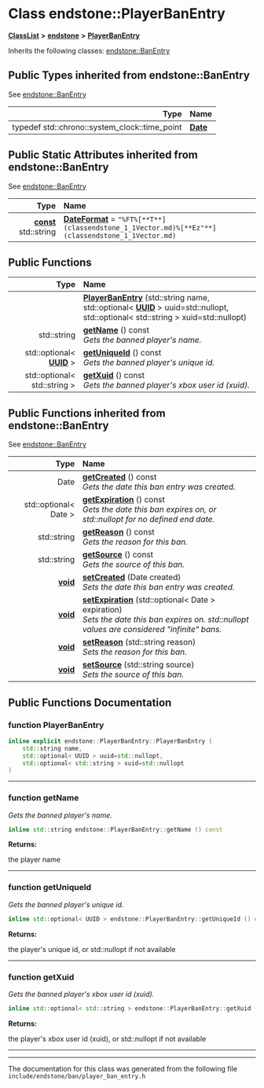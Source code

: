 

# Class endstone::PlayerBanEntry



[**ClassList**](annotated.md) **>** [**endstone**](namespaceendstone.md) **>** [**PlayerBanEntry**](classendstone_1_1PlayerBanEntry.md)








Inherits the following classes: [endstone::BanEntry](classendstone_1_1BanEntry.md)
















## Public Types inherited from endstone::BanEntry

See [endstone::BanEntry](classendstone_1_1BanEntry.md)

| Type | Name |
| ---: | :--- |
| typedef std::chrono::system\_clock::time\_point | [**Date**](classendstone_1_1BanEntry.md#typedef-date)  <br> |












## Public Static Attributes inherited from endstone::BanEntry

See [endstone::BanEntry](classendstone_1_1BanEntry.md)

| Type | Name |
| ---: | :--- |
|  [**const**](classendstone_1_1Vector.md) std::string | [**DateFormat**](classendstone_1_1BanEntry.md#variable-dateformat)   = `"%FT%[**T**](classendstone_1_1Vector.md)%[**Ez"**](classendstone_1_1Vector.md)`<br> |


























## Public Functions

| Type | Name |
| ---: | :--- |
|   | [**PlayerBanEntry**](#function-playerbanentry) (std::string name, std::optional&lt; [**UUID**](classendstone_1_1UUID.md) &gt; uuid=std::nullopt, std::optional&lt; std::string &gt; xuid=std::nullopt) <br> |
|  std::string | [**getName**](#function-getname) () const<br>_Gets the banned player's name._  |
|  std::optional&lt; [**UUID**](classendstone_1_1UUID.md) &gt; | [**getUniqueId**](#function-getuniqueid) () const<br>_Gets the banned player's unique id._  |
|  std::optional&lt; std::string &gt; | [**getXuid**](#function-getxuid) () const<br>_Gets the banned player's xbox user id (xuid)._  |


## Public Functions inherited from endstone::BanEntry

See [endstone::BanEntry](classendstone_1_1BanEntry.md)

| Type | Name |
| ---: | :--- |
|  Date | [**getCreated**](classendstone_1_1BanEntry.md#function-getcreated) () const<br>_Gets the date this ban entry was created._  |
|  std::optional&lt; Date &gt; | [**getExpiration**](classendstone_1_1BanEntry.md#function-getexpiration) () const<br>_Gets the date this ban expires on, or std::nullopt for no defined end date._  |
|  std::string | [**getReason**](classendstone_1_1BanEntry.md#function-getreason) () const<br>_Gets the reason for this ban._  |
|  std::string | [**getSource**](classendstone_1_1BanEntry.md#function-getsource) () const<br>_Gets the source of this ban._  |
|  [**void**](classendstone_1_1Vector.md) | [**setCreated**](classendstone_1_1BanEntry.md#function-setcreated) (Date created) <br>_Sets the date this ban entry was created._  |
|  [**void**](classendstone_1_1Vector.md) | [**setExpiration**](classendstone_1_1BanEntry.md#function-setexpiration) (std::optional&lt; Date &gt; expiration) <br>_Sets the date this ban expires on. std::nullopt values are considered "infinite" bans._  |
|  [**void**](classendstone_1_1Vector.md) | [**setReason**](classendstone_1_1BanEntry.md#function-setreason) (std::string reason) <br>_Sets the reason for this ban._  |
|  [**void**](classendstone_1_1Vector.md) | [**setSource**](classendstone_1_1BanEntry.md#function-setsource) (std::string source) <br>_Sets the source of this ban._  |






















































## Public Functions Documentation




### function PlayerBanEntry 

```C++
inline explicit endstone::PlayerBanEntry::PlayerBanEntry (
    std::string name,
    std::optional< UUID > uuid=std::nullopt,
    std::optional< std::string > xuid=std::nullopt
) 
```




<hr>



### function getName 

_Gets the banned player's name._ 
```C++
inline std::string endstone::PlayerBanEntry::getName () const
```





**Returns:**

the player name 





        

<hr>



### function getUniqueId 

_Gets the banned player's unique id._ 
```C++
inline std::optional< UUID > endstone::PlayerBanEntry::getUniqueId () const
```





**Returns:**

the player's unique id, or std::nullopt if not available 





        

<hr>



### function getXuid 

_Gets the banned player's xbox user id (xuid)._ 
```C++
inline std::optional< std::string > endstone::PlayerBanEntry::getXuid () const
```





**Returns:**

the player's xbox user id (xuid), or std::nullopt if not available 





        

<hr>

------------------------------
The documentation for this class was generated from the following file `include/endstone/ban/player_ban_entry.h`

